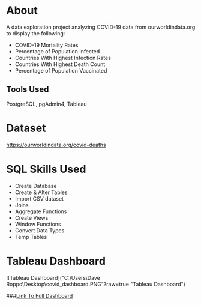 # About
A data exploration project analyzing COVID-19 data from ourworldindata.org to display the following:
  - COVID-19 Mortality Rates
  - Percentage of Population Infected  
  - Countries With Highest Infection Rates
  - Countries With Highest Death Count
  - Percentage of Population Vaccinated 
  ## Tools Used
  PostgreSQL, pgAdmin4, Tableau

# Dataset
https://ourworldindata.org/covid-deaths

# SQL Skills Used
- Create Database
- Create & Alter Tables
- Import CSV dataset
- Joins 
- Aggregate Functions
- Create Views
- Window Functions
- Convert Data Types
- Temp Tables 

# Tableau Dashboard
![Tableau Dashboard]("C:\Users\Dave Roppo\Desktop\covid_dashboard.PNG"?raw=true "Tableau Dashboard")

###[Link To Full Dashboard](https://public.tableau.com/app/profile/dave.roppo/viz/COVID-19Dashboard_16278532329480/Dashboard1)
